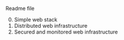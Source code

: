 Readme file

0. Simple web stack
1. Distributed web infrastructure
2. Secured and monitored web infrastructure